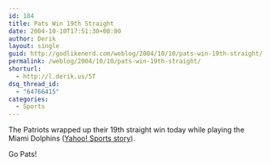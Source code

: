 ```yaml
---
id: 184
title: Pats Win 19th Straight
date: 2004-10-10T17:51:30+00:00
author: Derik
layout: single
guid: http://godlikenerd.com/weblog/2004/10/10/pats-win-19th-straight/
permalink: /weblog/2004/10/10/pats-win-19th-straight/
shorturl:
  - http://l.derik.us/5T
dsq_thread_id:
  - "64766415"
categories:
  - Sports
---
```

The Patriots wrapped up their 19th straight win today while playing the Miami Dolphins ([Yahoo! Sports story](http://sports.yahoo.com/nfl/recap;_ylc=X3oDMTBpcTFhbmEwBF9TAzk1ODYxMDU5BHNlYwN0bQ--?gid=20041010017)).

Go Pats!